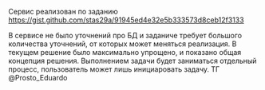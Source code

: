 Сервис реализован по заданию https://gist.github.com/stas29a/91945ed4e32e5b333573d8ceb12f3133

В сервисе не было уточнений про БД и заданиче требует большого количества уточнений, от которых может меняться реализация.
В текущем решение было максимально упрощено, и показано общая концепция решения.
Выполнением задачи будет заниматься отдельный процесс, пользователь может лишь инициаровать задачу.
ТГ @Prosto_Eduardo